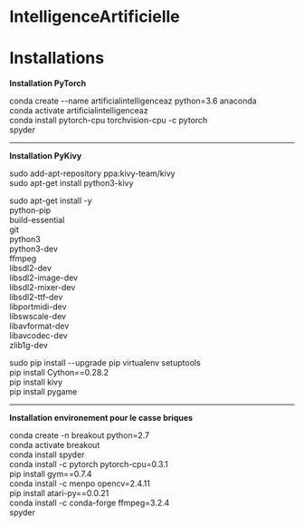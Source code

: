 # IntelligenceArtificielle

Installations
=============================

**Installation PyTorch**

conda create --name artificialintelligenceaz python=3.6 anaconda  
conda activate artificialintelligenceaz  
conda install pytorch-cpu torchvision-cpu -c pytorch  
spyder  

--------------------------------------
**Installation PyKivy**

sudo add-apt-repository ppa:kivy-team/kivy  
sudo apt-get install python3-kivy  
 
sudo apt-get install -y \
    python-pip \
    build-essential \
    git \
    python3 \
    python3-dev \
    ffmpeg \
    libsdl2-dev \
    libsdl2-image-dev \
    libsdl2-mixer-dev \
    libsdl2-ttf-dev \
    libportmidi-dev \
    libswscale-dev \
    libavformat-dev \
    libavcodec-dev \
    zlib1g-dev  
 
sudo pip install --upgrade pip virtualenv setuptools  
pip install Cython==0.28.2  
pip install kivy  
pip install pygame  


--------------------------------------
**Installation environement pour le casse briques**

conda create -n breakout python=2.7  
conda activate breakout  
conda install spyder  
conda install -c pytorch pytorch-cpu=0.3.1  
pip install gym==0.7.4  
conda install -c menpo opencv=2.4.11  
pip install atari-py==0.0.21  
conda install -c conda-forge ffmpeg=3.2.4  
spyder  

